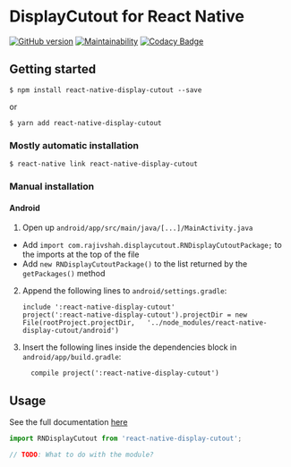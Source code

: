 
# DisplayCutout for React Native

[![GitHub version](https://badge.fury.io/gh/rajivshah3%2Freact-native-display-cutout.svg)](https://badge.fury.io/gh/rajivshah3%2Freact-native-display-cutout) [![Maintainability](https://api.codeclimate.com/v1/badges/dfa536260a3131540826/maintainability)](https://codeclimate.com/github/rajivshah3/react-native-display-cutout/maintainability) [![Codacy Badge](https://api.codacy.com/project/badge/Grade/de3c4e6e440f4cdf93492ddd5b41ace1)](https://app.codacy.com/app/rajivshah3/react-native-display-cutout?utm_source=github.com&utm_medium=referral&utm_content=rajivshah3/react-native-display-cutout&utm_campaign=badger)

## Getting started

`$ npm install react-native-display-cutout --save`

or

`$ yarn add react-native-display-cutout`

### Mostly automatic installation

`$ react-native link react-native-display-cutout`

### Manual installation


#### Android

1. Open up `android/app/src/main/java/[...]/MainActivity.java`
  - Add `import com.rajivshah.displaycutout.RNDisplayCutoutPackage;` to the imports at the top of the file
  - Add `new RNDisplayCutoutPackage()` to the list returned by the `getPackages()` method
2. Append the following lines to `android/settings.gradle`:
  	```
  	include ':react-native-display-cutout'
  	project(':react-native-display-cutout').projectDir = new File(rootProject.projectDir, 	'../node_modules/react-native-display-cutout/android')
  	```
3. Insert the following lines inside the dependencies block in `android/app/build.gradle`:
  	```
      compile project(':react-native-display-cutout')
  	```


## Usage

See the full documentation [here](https://rajivshah3.github.io/react-native-display-cutout/)

```javascript
import RNDisplayCutout from 'react-native-display-cutout';

// TODO: What to do with the module?
```
